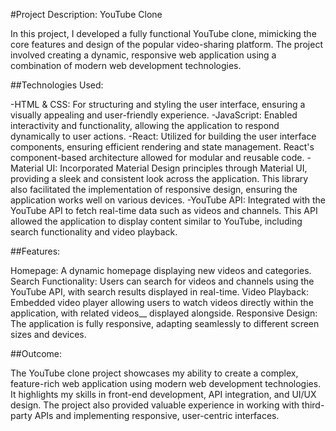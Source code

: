 #Project Description: YouTube Clone

In this project, I developed a fully functional YouTube clone, mimicking the core features and design of the popular video-sharing platform. The project involved creating a dynamic, responsive web application using a combination of modern web development technologies.

##Technologies Used:

-HTML & CSS: For structuring and styling the user interface, ensuring a visually appealing and user-friendly experience.
-JavaScript: Enabled interactivity and functionality, allowing the application to respond dynamically to user actions.
-React: Utilized for building the user interface components, ensuring efficient rendering and state management. React's component-based architecture allowed for modular and reusable code.
-Material UI: Incorporated Material Design principles through Material UI, providing a sleek and consistent look across the application. This library also facilitated the implementation of responsive design, ensuring the application works well on various devices.
-YouTube API: Integrated with the YouTube API to fetch real-time data such as videos and channels. This API allowed the application to display content similar to YouTube, including search functionality and video playback.

##Features:

Homepage: A dynamic homepage displaying new videos and categories.
Search Functionality: Users can search for videos and channels using the YouTube API, with search results displayed in real-time.
Video Playback: Embedded video player allowing users to watch videos directly within the application, with related videos__ displayed alongside.
Responsive Design: The application is fully responsive, adapting seamlessly to different screen sizes and devices.

##Outcome:

The YouTube clone project showcases my ability to create a complex, feature-rich web application using modern web development technologies. It highlights my skills in front-end development, API integration, and UI/UX design. The project also provided valuable experience in working with third-party APIs and implementing responsive, user-centric interfaces.
